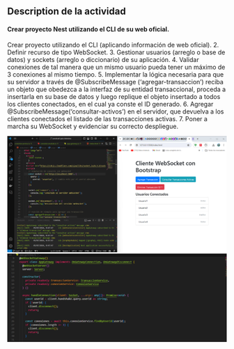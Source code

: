 
## Description de la actividad 



#### Crear proyecto Nest utilizando el CLI de su web oficial.

Crear proyecto utilizando el CLI (aplicando información de web oficial).
2. Definir recurso de tipo WebSocket.
3. Gestionar usuarios (arreglo o base de datos) y sockets (arreglo o diccionario) de su
aplicación.
4. Validar conexiones de tal manera que un mismo usuario pueda tener un máximo de 3
conexiones al mismo tiempo.
5. Implementar la lógica necesaria para que su servidor a través de @SubscribeMessage
(‘agregar-transaccion’) reciba un objeto que obedezca a la interfaz de su entidad
transaccional, proceda a insertarla en su base de datos y luego replique el objeto
insertado a todos los clientes conectados, en el cual ya conste el ID generado.
6. Agregar @SubscribeMessage(‘consultar-activos’) en el servidor, que devuelva a los
clientes conectados el listado de las transacciones activas.
7. Poner a marcha su WebSocket y evidenciar su correcto despliegue.



![](./img/00111.png)
![](./img/00222.png)






